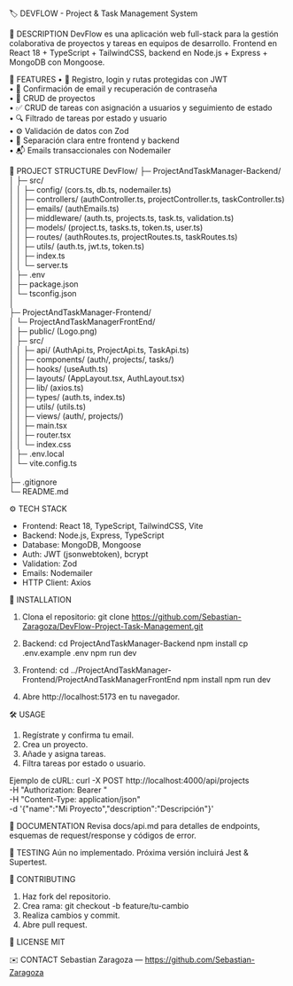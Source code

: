 🏷️ DEVFLOW - Project & Task Management System

📖 DESCRIPTION
DevFlow es una aplicación web full-stack para la gestión colaborativa de proyectos y tareas en equipos de desarrollo. 
Frontend en React 18 + TypeScript + TailwindCSS, backend en Node.js + Express + MongoDB con Mongoose.

🔑 FEATURES
• 🔐 Registro, login y rutas protegidas con JWT  
• 📧 Confirmación de email y recuperación de contraseña  
• 📁 CRUD de proyectos  
• ✅ CRUD de tareas con asignación a usuarios y seguimiento de estado  
• 🔍 Filtrado de tareas por estado y usuario  
• ⚙️ Validación de datos con Zod  
• 📡 Separación clara entre frontend y backend  
• 📬 Emails transaccionales con Nodemailer  

📂 PROJECT STRUCTURE
DevFlow/
├─ ProjectAndTaskManager-Backend/  
│  ├─ src/  
│  │  ├─ config/ (cors.ts, db.ts, nodemailer.ts)  
│  │  ├─ controllers/ (authController.ts, projectController.ts, taskController.ts)  
│  │  ├─ emails/ (authEmails.ts)  
│  │  ├─ middleware/ (auth.ts, projects.ts, task.ts, validation.ts)  
│  │  ├─ models/ (project.ts, tasks.ts, token.ts, user.ts)  
│  │  ├─ routes/ (authRoutes.ts, projectRoutes.ts, taskRoutes.ts)  
│  │  ├─ utils/ (auth.ts, jwt.ts, token.ts)  
│  │  ├─ index.ts  
│  │  └─ server.ts  
│  ├─ .env  
│  ├─ package.json  
│  └─ tsconfig.json  
│  
├─ ProjectAndTaskManager-Frontend/  
│  └─ ProjectAndTaskManagerFrontEnd/  
│     ├─ public/ (Logo.png)  
│     ├─ src/  
│     │  ├─ api/ (AuthApi.ts, ProjectApi.ts, TaskApi.ts)  
│     │  ├─ components/ (auth/, projects/, tasks/)  
│     │  ├─ hooks/ (useAuth.ts)  
│     │  ├─ layouts/ (AppLayout.tsx, AuthLayout.tsx)  
│     │  ├─ lib/ (axios.ts)  
│     │  ├─ types/ (auth.ts, index.ts)  
│     │  ├─ utils/ (utils.ts)  
│     │  ├─ views/ (auth/, projects/)  
│     │  ├─ main.tsx  
│     │  ├─ router.tsx  
│     │  └─ index.css  
│     ├─ .env.local  
│     └─ vite.config.ts  
│  
├─ .gitignore  
└─ README.md

⚙️ TECH STACK
- Frontend: React 18, TypeScript, TailwindCSS, Vite  
- Backend: Node.js, Express, TypeScript  
- Database: MongoDB, Mongoose  
- Auth: JWT (jsonwebtoken), bcrypt  
- Validation: Zod  
- Emails: Nodemailer  
- HTTP Client: Axios  

🚀 INSTALLATION
1. Clona el repositorio:
   git clone https://github.com/Sebastian-Zaragoza/DevFlow-Project-Task-Management.git

2. Backend:
   cd ProjectAndTaskManager-Backend
   npm install
   cp .env.example .env
   npm run dev

3. Frontend:
   cd ../ProjectAndTaskManager-Frontend/ProjectAndTaskManagerFrontEnd
   npm install
   npm run dev

4. Abre http://localhost:5173 en tu navegador.

🛠️ USAGE
1. Regístrate y confirma tu email.  
2. Crea un proyecto.  
3. Añade y asigna tareas.  
4. Filtra tareas por estado o usuario.  

Ejemplo de cURL:
curl -X POST http://localhost:4000/api/projects \
  -H "Authorization: Bearer <TOKEN>" \
  -H "Content-Type: application/json" \
  -d '{"name":"Mi Proyecto","description":"Descripción"}'

📄 DOCUMENTATION
Revisa docs/api.md para detalles de endpoints, esquemas de request/response y códigos de error.

🧪 TESTING
Aún no implementado. Próxima versión incluirá Jest & Supertest.

🤝 CONTRIBUTING
1. Haz fork del repositorio.  
2. Crea rama: git checkout -b feature/tu-cambio  
3. Realiza cambios y commit.  
4. Abre pull request.

📄 LICENSE
MIT

✉️ CONTACT
Sebastian Zaragoza — https://github.com/Sebastian-Zaragoza
